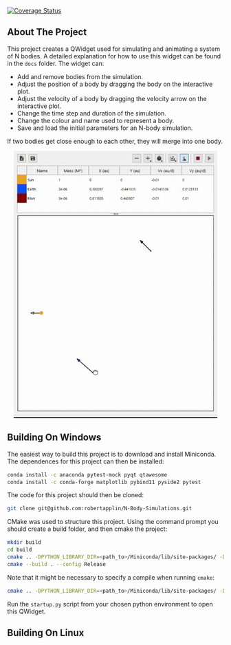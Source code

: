 [![Coverage Status](https://coveralls.io/repos/robertapplin/N-Body-Simulations/badge.svg?branch=master)](https://coveralls.io/r/robertapplin/N-Body-Simulations?branch=master)

## About The Project

This project creates a QWidget used for simulating and animating a system of N bodies. A detailed explanation for how to use this widget can be found in the `docs` folder. The widget can:

* Add and remove bodies from the simulation.
* Adjust the position of a body by dragging the body on the interactive plot.
* Adjust the velocity of a body by dragging the velocity arrow on the interactive plot.
* Change the time step and duration of the simulation.
* Change the colour and name used to represent a body.
* Save and load the initial parameters for an N-body simulation.

If two bodies get close enough to each other, they will merge into one body.

<p align="center">
  <img src="docs/three-body-simulation.gif" alt="animated">
</p>

## Building On Windows

The easiest way to build this project is to download and install Miniconda. The dependences for this project can then be installed:

```sh
conda install -c anaconda pytest-mock pyqt qtawesome
conda install -c conda-forge matplotlib pybind11 pyside2 pytest
```

The code for this project should then be cloned:

```sh
git clone git@github.com:robertapplin/N-Body-Simulations.git
```

CMake was used to structure this project. Using the command prompt you should create a build folder, and then cmake the project:

```sh
mkdir build
cd build
cmake .. -DPYTHON_LIBRARY_DIR=<path_to>/Miniconda/lib/site-packages/ -DPYTHON_EXECUTABLE=<path_to>/Miniconda/python.exe
cmake --build . --config Release
```

Note that it might be necessary to specify a compile when running `cmake`:

```sh
cmake .. -DPYTHON_LIBRARY_DIR=<path_to>/Miniconda/lib/site-packages/ -DPYTHON_EXECUTABLE=<path_to>/Miniconda/python.exe -G "Visual Studio 15 2017 Win64"
```

Run the `startup.py` script from your chosen python environment to open this QWidget.

## Building On Linux
